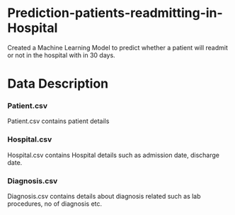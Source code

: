 # Prediction-patients-readmitting-in-Hospital
Created a Machine Learning Model to predict whether a patient will readmit or not in the hospital with in 30 days.
# Data Description
### Patient.csv 
Patient.csv contains patient details
### Hospital.csv 
Hospital.csv contains Hospital details such as admission date, discharge date.
### Diagnosis.csv 
Diagnosis.csv contains details about diagnosis related such as lab procedures, no of diagnosis etc.
